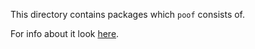 This directory contains packages which `poof` consists of.

For info about it look [here](https://github.com/fatfisz/poof/blob/master/README.md).
